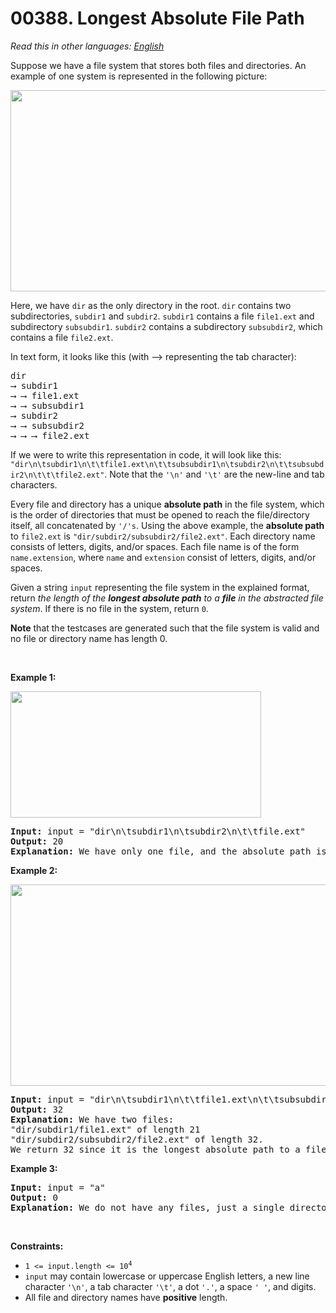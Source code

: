 # 00388. Longest Absolute File Path

  _Read this in other languages:_
    [_English_](README.md)

<p>Suppose we have a file system that stores both files and directories. An example of one system is represented in the following picture:</p>

<p><img alt="" src="https://assets.leetcode.com/uploads/2020/08/28/mdir.jpg" style="width: 681px; height: 322px;" /></p>

<p>Here, we have <code>dir</code> as the only directory in the root. <code>dir</code> contains two subdirectories, <code>subdir1</code> and <code>subdir2</code>. <code>subdir1</code> contains a file <code>file1.ext</code> and subdirectory <code>subsubdir1</code>. <code>subdir2</code> contains a subdirectory <code>subsubdir2</code>, which contains a file <code>file2.ext</code>.</p>

<p>In text form, it looks like this (with ⟶ representing the tab character):</p>

<pre>
dir
⟶ subdir1
⟶ ⟶ file1.ext
⟶ ⟶ subsubdir1
⟶ subdir2
⟶ ⟶ subsubdir2
⟶ ⟶ ⟶ file2.ext
</pre>

<p>If we were to write this representation in code, it will look like this: <code>&quot;dir\n\tsubdir1\n\t\tfile1.ext\n\t\tsubsubdir1\n\tsubdir2\n\t\tsubsubdir2\n\t\t\tfile2.ext&quot;</code>. Note that the <code>&#39;\n&#39;</code> and <code>&#39;\t&#39;</code> are the new-line and tab characters.</p>

<p>Every file and directory has a unique <strong>absolute path</strong> in the file system, which is the order of directories that must be opened to reach the file/directory itself, all concatenated by <code>&#39;/&#39;s</code>. Using the above example, the <strong>absolute path</strong> to <code>file2.ext</code> is <code>&quot;dir/subdir2/subsubdir2/file2.ext&quot;</code>. Each directory name consists of letters, digits, and/or spaces. Each file name is of the form <code>name.extension</code>, where <code>name</code> and <code>extension</code> consist of letters, digits, and/or spaces.</p>

<p>Given a string <code>input</code> representing the file system in the explained format, return <em>the length of the <strong>longest absolute path</strong> to a <strong>file</strong> in the abstracted file system</em>. If there is no file in the system, return <code>0</code>.</p>

<p><strong>Note</strong> that the testcases are generated such that the file system is valid and no file or directory name has length 0.</p>

<p>&nbsp;</p>
<p><strong>Example 1:</strong></p>
<img alt="" src="https://assets.leetcode.com/uploads/2020/08/28/dir1.jpg" style="width: 401px; height: 202px;" />
<pre>
<strong>Input:</strong> input = &quot;dir\n\tsubdir1\n\tsubdir2\n\t\tfile.ext&quot;
<strong>Output:</strong> 20
<strong>Explanation:</strong> We have only one file, and the absolute path is &quot;dir/subdir2/file.ext&quot; of length 20.
</pre>

<p><strong>Example 2:</strong></p>
<img alt="" src="https://assets.leetcode.com/uploads/2020/08/28/dir2.jpg" style="width: 641px; height: 322px;" />
<pre>
<strong>Input:</strong> input = &quot;dir\n\tsubdir1\n\t\tfile1.ext\n\t\tsubsubdir1\n\tsubdir2\n\t\tsubsubdir2\n\t\t\tfile2.ext&quot;
<strong>Output:</strong> 32
<strong>Explanation:</strong> We have two files:
&quot;dir/subdir1/file1.ext&quot; of length 21
&quot;dir/subdir2/subsubdir2/file2.ext&quot; of length 32.
We return 32 since it is the longest absolute path to a file.
</pre>

<p><strong>Example 3:</strong></p>

<pre>
<strong>Input:</strong> input = &quot;a&quot;
<strong>Output:</strong> 0
<strong>Explanation:</strong> We do not have any files, just a single directory named &quot;a&quot;.
</pre>

<p>&nbsp;</p>
<p><strong>Constraints:</strong></p>

<ul>
	<li><code>1 &lt;= input.length &lt;= 10<sup>4</sup></code></li>
	<li><code>input</code> may contain lowercase or uppercase English letters, a new line character <code>&#39;\n&#39;</code>, a tab character <code>&#39;\t&#39;</code>, a dot <code>&#39;.&#39;</code>, a space <code>&#39; &#39;</code>, and digits.</li>
	<li>All file and directory names have <strong>positive</strong> length.</li>
</ul>
